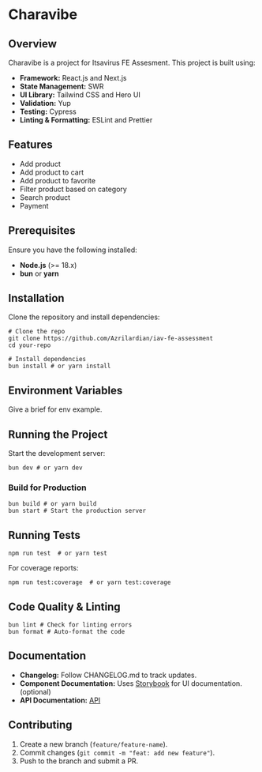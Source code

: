# Charavibe

## Overview

Charavibe is a project for Itsavirus FE Assesment. This project is built using:

- **Framework:** React.js and Next.js
- **State Management:** SWR
- **UI Library:** Tailwind CSS and Hero UI
- **Validation:** Yup
- **Testing:** Cypress
- **Linting & Formatting:** ESLint and Prettier

## Features

- Add product
- Add product to cart
- Add product to favorite
- Filter product based on category
- Search product
- Payment

## Prerequisites

Ensure you have the following installed:

- **Node.js** (>= 18.x)
- **bun** or **yarn**

## Installation

Clone the repository and install dependencies:

```
# Clone the repo
git clone https://github.com/Azrilardian/iav-fe-assessment
cd your-repo

# Install dependencies
bun install # or yarn install

```

## Environment Variables

Give a brief for env example.

## Running the Project

Start the development server:

```
bun dev # or yarn dev

```

### Build for Production

```
bun build # or yarn build
bun start # Start the production server

```

## Running Tests

```
npm run test  # or yarn test

```

For coverage reports:

```
npm run test:coverage  # or yarn test:coverage

```

## Code Quality & Linting

```
bun lint # Check for linting errors
bun format # Auto-format the code

```

## Documentation

- **Changelog:** Follow CHANGELOG.md to track updates.
- **Component Documentation:** Uses [Storybook](https://storybook.js.org/) for UI documentation. (optional)
- **API Documentation:** [API](https://dummyjson.com/docs/products)

## Contributing

1. Create a new branch (`feature/feature-name`).
2. Commit changes (`git commit -m "feat: add new feature"`).
3. Push to the branch and submit a PR.

